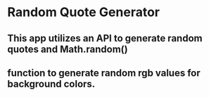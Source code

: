 # Random Quote Generator

## This app utilizes an API to generate random quotes and Math.random()
## function to generate random rgb values for background colors.
